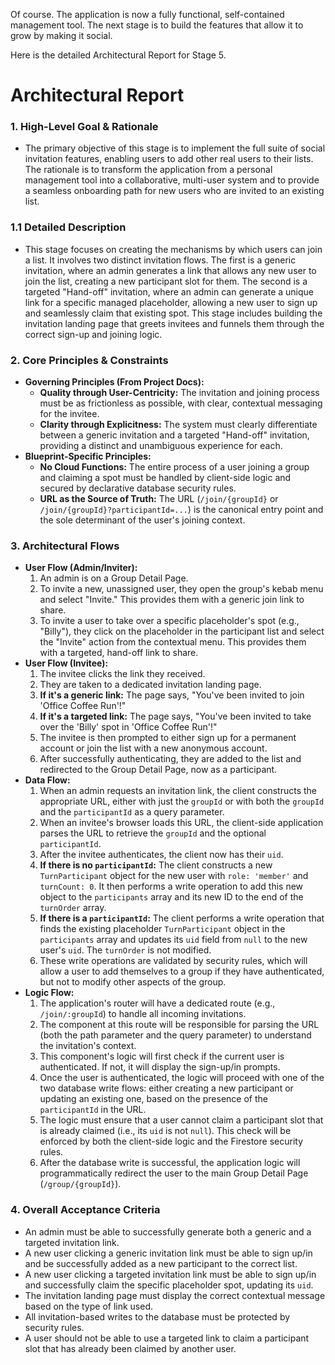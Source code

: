 Of course. The application is now a fully functional, self-contained management tool. The next stage is to build the features that allow it to grow by making it social.

Here is the detailed Architectural Report for Stage 5.

 # **Architectural Report**

### **1. High-Level Goal & Rationale**
*   The primary objective of this stage is to implement the full suite of social invitation features, enabling users to add other real users to their lists. The rationale is to transform the application from a personal management tool into a collaborative, multi-user system and to provide a seamless onboarding path for new users who are invited to an existing list.

### **1.1 Detailed Description**
*   This stage focuses on creating the mechanisms by which users can join a list. It involves two distinct invitation flows. The first is a generic invitation, where an admin generates a link that allows any new user to join the list, creating a new participant slot for them. The second is a targeted "Hand-off" invitation, where an admin can generate a unique link for a specific managed placeholder, allowing a new user to sign up and seamlessly claim that existing spot. This stage includes building the invitation landing page that greets invitees and funnels them through the correct sign-up and joining logic.

### **2. Core Principles & Constraints**
*   **Governing Principles (From Project Docs):**
    *   **Quality through User-Centricity:** The invitation and joining process must be as frictionless as possible, with clear, contextual messaging for the invitee.
    *   **Clarity through Explicitness:** The system must clearly differentiate between a generic invitation and a targeted "Hand-off" invitation, providing a distinct and unambiguous experience for each.
*   **Blueprint-Specific Principles:**
    *   **No Cloud Functions:** The entire process of a user joining a group and claiming a spot must be handled by client-side logic and secured by declarative database security rules.
    *   **URL as the Source of Truth:** The URL (`/join/{groupId}` or `/join/{groupId}?participantId=...`) is the canonical entry point and the sole determinant of the user's joining context.

### **3. Architectural Flows**
*   **User Flow (Admin/Inviter):**
    1.  An admin is on a Group Detail Page.
    2.  To invite a new, unassigned user, they open the group's kebab menu and select "Invite." This provides them with a generic join link to share.
    3.  To invite a user to take over a specific placeholder's spot (e.g., "Billy"), they click on the placeholder in the participant list and select the "Invite" action from the contextual menu. This provides them with a targeted, hand-off link to share.
*   **User Flow (Invitee):**
    1.  The invitee clicks the link they received.
    2.  They are taken to a dedicated invitation landing page.
    3.  **If it's a generic link:** The page says, "You've been invited to join 'Office Coffee Run'!"
    4.  **If it's a targeted link:** The page says, "You've been invited to take over the 'Billy' spot in 'Office Coffee Run'!"
    5.  The invitee is then prompted to either sign up for a permanent account or join the list with a new anonymous account.
    6.  After successfully authenticating, they are added to the list and redirected to the Group Detail Page, now as a participant.
*   **Data Flow:**
    1.  When an admin requests an invitation link, the client constructs the appropriate URL, either with just the `groupId` or with both the `groupId` and the `participantId` as a query parameter.
    2.  When an invitee's browser loads this URL, the client-side application parses the URL to retrieve the `groupId` and the optional `participantId`.
    3.  After the invitee authenticates, the client now has their `uid`.
    4.  **If there is no `participantId`:** The client constructs a new `TurnParticipant` object for the new user with `role: 'member'` and `turnCount: 0`. It then performs a write operation to add this new object to the `participants` array and its new ID to the end of the `turnOrder` array.
    5.  **If there is a `participantId`:** The client performs a write operation that finds the existing placeholder `TurnParticipant` object in the `participants` array and updates its `uid` field from `null` to the new user's `uid`. The `turnOrder` is not modified.
    6.  These write operations are validated by security rules, which will allow a user to add themselves to a group if they have authenticated, but not to modify other aspects of the group.
*   **Logic Flow:**
    1.  The application's router will have a dedicated route (e.g., `/join/:groupId`) to handle all incoming invitations.
    2.  The component at this route will be responsible for parsing the URL (both the path parameter and the query parameter) to understand the invitation's context.
    3.  This component's logic will first check if the current user is authenticated. If not, it will display the sign-up/in prompts.
    4.  Once the user is authenticated, the logic will proceed with one of the two database write flows: either creating a new participant or updating an existing one, based on the presence of the `participantId` in the URL.
    5.  The logic must ensure that a user cannot claim a participant slot that is already claimed (i.e., its `uid` is not `null`). This check will be enforced by both the client-side logic and the Firestore security rules.
    6.  After the database write is successful, the application logic will programmatically redirect the user to the main Group Detail Page (`/group/{groupId}`).

### **4. Overall Acceptance Criteria**
*   An admin must be able to successfully generate both a generic and a targeted invitation link.
*   A new user clicking a generic invitation link must be able to sign up/in and be successfully added as a new participant to the correct list.
*   A new user clicking a targeted invitation link must be able to sign up/in and successfully claim the specific placeholder spot, updating its `uid`.
*   The invitation landing page must display the correct contextual message based on the type of link used.
*   All invitation-based writes to the database must be protected by security rules.
*   A user should not be able to use a targeted link to claim a participant slot that has already been claimed by another user.